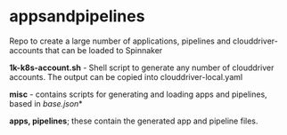 # appsandpipelines
Repo to create a large number of applications, pipelines and clouddriver-accounts that can be loaded to Spinnaker

**1k-k8s-account.sh** - Shell script to generate any number of clouddriver accounts. The output can be copied into clouddriver-local.yaml

**misc** - contains scripts for generating and loading apps and pipelines, based in **base*.json**

**apps, pipelines**; these contain the generated app and pipeline files.
